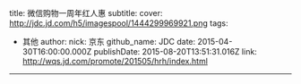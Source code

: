 title: 微信购物一周年红人惠
subtitle: 
cover: http://jdc.jd.com/h5/imagespool/1444299969921.png
tags:
  - 其他
author:
  nick: 京东
  github_name: JDC
date: 2015-04-30T16:00:00.000Z
publishDate: 2015-08-20T13:51:31.016Z
link: http://wqs.jd.com/promote/201505/hrh/index.html
---